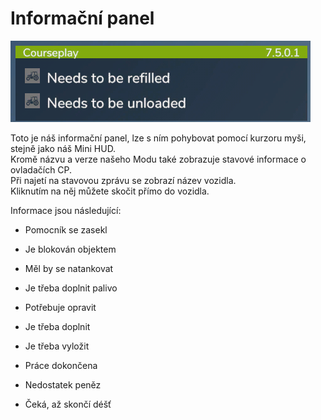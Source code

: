 # Informační panel

![Image](../assets/images/infopanel_0_0_480_130.png)

  
Toto je náš informační panel, lze s ním pohybovat pomocí kurzoru myši, stejně jako náš Mini HUD.  
Kromě názvu a verze našeho Modu také zobrazuje stavové informace o ovladačích CP.  
Při najetí na stavovou zprávu se zobrazí název vozidla.  
Kliknutím na něj můžete skočit přímo do vozidla.  


  
Informace jsou následující:  

- Pomocník se zasekl  

- Je blokován objektem  

- Měl by se natankovat  

- Je třeba doplnit palivo  

- Potřebuje opravit  

- Je třeba doplnit  

- Je třeba vyložit  

- Práce dokončena  

- Nedostatek peněz  

- Čeká, až skončí déšť  


